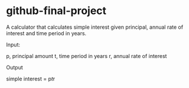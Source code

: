 # github-final-project

 A calculator that calculates simple interest given principal, annual rate of interest and time period in years.
 
 Input:
 
   p, principal amount
   t, time period in years
   r, annual rate of interest

 Output
 
   simple interest = p*t*r
